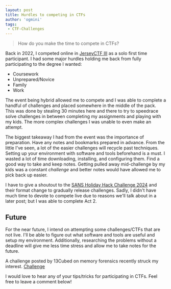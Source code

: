 ```yaml
---
layout: post
title: Hurdles to competing in CTFs
author: 'ogmini'
tags:
 - CTF-Challenges 
---
```


> How do you make the time to compete in CTFs? 

Back in 2022, I competed online in [JerseyCTF III](https://ctftime.org/event/1908) as a solo first time participant. I had some major hurdles holding me back from fully participating to the degree I wanted:

* Coursework
* Unprepared/Novice
* Family 
* Work

The event being hybrid allowed me to compete and I was able to complete a handful of challenges and placed somewhere in the middle of the pack. This was done by stealing 30 minutes here and there to try to speedrace solve challenges in between completing my assignments and playing with my kids. The more complex challenges I was unable to even make an attempt.

The biggest takeaway I had from the event was the importance of preparation. Have any notes and bookmarks prepared in advance. From the little I've seen, a lot of the easier challenges will recycle past techniques. Setting up your environment with software and tools beforehand is a must. I wasted a lot of time downloading, installing, and configuring them. Find a good way to take and keep notes. Getting pulled away mid-challenge by my kids was a constant _challenge_ and better notes would have allowed me to pick back up easier.  

I have to give a shoutout to the [SANS Holiday Hack Challenge 2024](https://www.sans.org/mlp/holiday-hack-challenge-2024/) and their format change to gradually release challenges. Sadly, I didn't have much time to devote to compete live due to reasons we'll talk about in a later post; but I was able to complete Act 2. 

## Future
For the near future, I intend on attempting some challenges/CTFs that are not live. I'll be able to figure out what software and tools are useful and setup my environment. Additionally, researching the problems without a deadline will give me less time stress and allow me to take notes for the future. 

A challenge posted by 13Cubed on memory forensics recently struck my interest. [Challenge](https://www.youtube.com/watch?v=JuEv8UleO0U)

I would love to hear any of your tips/tricks for participating in CTFs. Feel free to leave a comment below!